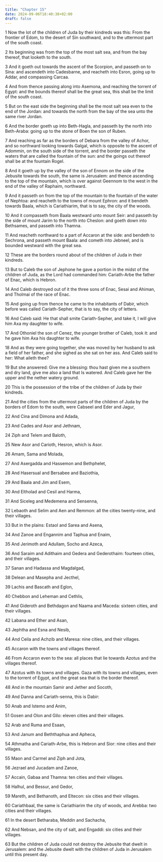 ```yaml
---
title: "Chapter 15"
date: 2024-09-06T18:40:38+02:00
draft: false
---
```




1 Now the lot of the children of Juda by their kindreds was this: From the frontier of Edom, to the desert of Sin southward, and to the uttermost part of the south coast.

2 Its beginning was from the top of the most salt sea, and from the bay thereof, that looketh to the south.

3 And it goeth out towards the ascent of the Scorpion, and passeth on to Sina: and ascendeth into Cadesbarne, and reacheth into Esron, going up to Addar, and compassing Carcaa.

4 And from thence passing along into Asemona, and reaching the torrent of Egypt: and the bounds thereof shall be the great sea, this shall be the limit of the south coast.

5 But on the east side the beginning shall be the most salt sea even to the end of the Jordan: and towards the north from the bay of the sea unto the same river Jordan.

6 And the border goeth up into Beth-Hagla, and passeth by the north into Beth-Araba: going up to the stone of Boen the son of Ruben.

7 And reaching as far as the borders of Debara from the valley of Achor, and so northward looking towards Galgal, which is opposite to the ascent of Adommin, on the south side of the torrent, and the border passeth the waters that are called the fountain of the sun: and the goings out thereof shall be at the fountain Rogel.

8 And it goeth up by the valley of the son of Ennom on the side of the Jebusite towards the south, the same is Jerusalem: and thence ascending to the top of the mountain, which is over against Geennom to the west in the end of the valley of Raphaim, northward.

9 And it passeth on from the top of the mountain to the fountain of the water of Nephtoa: and reacheth to the towns of mount Ephron: and it bendeth towards Baala, which is Cariathiarim, that is to say, the city of the woods.

10 And it compasseth from Baala westward unto mount Seir: and passeth by the side of mount Jarim to the north into Cheslon: and goeth down into Bethsames, and passeth into Thamna.

11 And reacheth northward to a part of Accaron at the side: and bendeth to Sechrona, and passeth mount Baala: and cometh into Jebneel, and is bounded westward with the great sea.

12 These are the borders round about of the children of Juda in their kindreds.

13 But to Caleb the son of Jephone he gave a portion in the midst of the children of Juda, as the Lord had commanded him: Cariath-Arbe the father of Enac, which is Hebron.

14 And Caleb destroyed out of it the three sons of Enac, Sesai and Ahiman, and Tholmai of the race of Enac.

15 And going up from thence he came to the inhabitants of Dabir, which before was called Cariath-Sepher, that is to say, the city of letters.

16 And Caleb said: He that shall smite Cariath-Sepher, and take it, I will give him Axa my daughter to wife.

17 And Othoniel the son of Cenez, the younger brother of Caleb, took it: and he gave him Axa his daughter to wife.

18 And as they were going together, she was moved by her husband to ask a field of her father, and she sighed as she sat on her ass. And Caleb said to her: What aileth thee?

19 But she answered: Give me a blessing: thou hast given me a southern and dry land, give me also a land that Is watered. And Caleb gave her the upper and the nether watery ground.

20 This is the possession of the tribe of the children of Juda by their kindreds.

21 And the cities from the uttermost parts of the children of Juda by the borders of Edom to the south, were Cabseel and Eder and Jagur,

22 And Cina and Dimona and Adada,

23 And Cades and Asor and Jethnam,

24 Ziph and Telem and Baloth,

25 New Asor and Carioth, Hesron, which is Asor.

26 Amam, Sama and Molada,

27 And Asergadda and Hassemon and Bethphelet,

28 And Hasersual and Bersabee and Baziothia,

29 And Baala and Jim and Esem,

30 And Eltholad and Cesil and Harma,

31 And Siceleg and Medemena and Sensenna,

32 Lebaoth and Selim and Aen and Remmon: all the cities twenty-nine, and their villages.

33 But in the plains: Estaol and Sarea and Asena,

34 And Zanoe and Engannim and Taphua and Enaim,

35 And Jerimoth and Adullam, Socho and Azeca,

36 And Saraim and Adithaim and Gedera and Gederothaim: fourteen cities, and their villages.

37 Sanan and Hadassa and Magdalgad,

38 Delean and Masepha and Jecthel,

39 Lachis and Bascath and Eglon,

40 Chebbon and Leheman and Cethlis,

41 And Gideroth and Bethdagon and Naama and Maceda: sixteen cities, and their villages.

42 Labana and Ether and Asan,

43 Jephtha and Esna and Nesib,

44 And Ceila and Achzib and Maresa: nine cities, and their villages.

45 Accaron with the towns and villages thereof.

46 From Accaron even to the sea: all places that lie towards Azotus and the villages thereof.

47 Azotus with its towns and villages. Gaza with its towns and villages, even to the torrent of Egypt, and the great sea that is the border thereof.

48 And in the mountain Samir and Jether and Socoth,

49 And Danna and Cariath-senna, this is Dabir:

50 Anab and Istemo and Anim,

51 Gosen and Olon and Gilo: eleven cities and their villages.

52 Arab and Ruma and Esaan,

53 And Janum and Beththaphua and Apheca,

54 Athmatha and Cariath-Arbe, this is Hebron and Sior: nine cities and their villages.

55 Maon and Carmel and Ziph and Jota,

56 Jezrael and Jucadam and Zanoe,

57 Accain, Gabaa and Thamna: ten cities and their villages.

58 Halhul, and Bessur, and Gedor,

59 Mareth, and Bethanoth, and Eltecon: six cities and their villages.

60 Cariathbaal, the same is Cariathiarim the city of woods, and Arebba: two cities and their villages.

61 In the desert Betharaba, Meddin and Sachacha,

62 And Nebsan, and the city of salt, and Engaddi: six cities and their villages.

63 But the children of Juda could not destroy the Jebusite that dwelt in Jerusalem: and the Jebusite dwelt with the children of Juda in Jerusalem until this present day.

